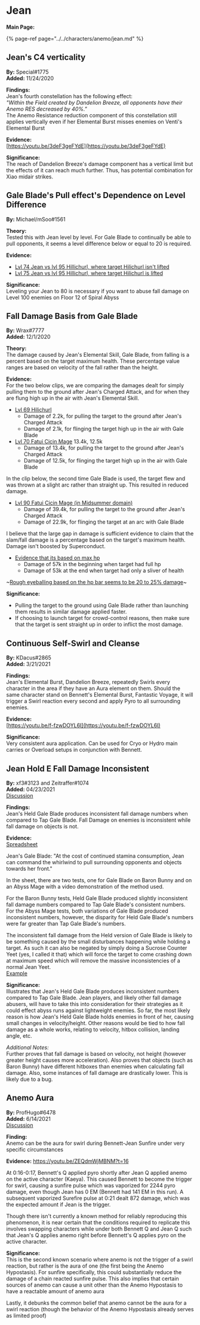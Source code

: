 # Jean

**Main Page:**

{% page-ref page="../../characters/anemo/jean.md" %}

## Jean's C4 verticality

**By:** Special\#1775  
**Added:** 11/24/2020

**Findings:**  
Jean's fourth constellation has the following effect:  
_"Within the Field created by Dandelion Breeze, all opponents have their Anemo RES decreased by 40%."_  
The Anemo Resistance reduction component of this constellation still applies vertically even if her Elemental Burst misses enemies on Venti's Elemental Burst

**Evidence:**  
[https://youtu.be/3deF3geFYdE](https://youtu.be/3deF3geFYdE)

**Significance:**  
The reach of Dandelion Breeze's damage component has a vertical limit but the effects of it can reach much further. Thus, has potential combination for Xiao midair strikes.

## Gale Blade's Pull effect's Dependence on Level Difference

**By:** Michael/mSoo\#1561

**Theory:**  
Tested this with Jean level by level. For Gale Blade to continually be able to pull opponents, it seems a level difference below or equal to 20 is required.

**Evidence:**

* [Lvl 74 Jean vs lvl 95 Hillichurl, where target Hilichurl isn't lifted](https://cdn.discordapp.com/attachments/765191980115689542/794809136244195339/unknown.png)
* [Lvl 75 Jean vs lvl 95 Hillichurl, where target Hilichurl is lifted](https://cdn.discordapp.com/attachments/765191980115689542/794809333057454091/unknown.png)

**Significance:**  
Leveling your Jean to 80 is necessary if you want to abuse fall damage on Level 100 enemies on Floor 12 of Spiral Abyss

## Fall Damage Basis from Gale Blade

**By:** Wrax\#7777  
**Added:** 12/1/2020

**Theory:**  
The damage caused by Jean's Elemental Skill, Gale Blade, from falling is a percent based on the target maximum health. These percentage value ranges are based on velocity of the fall rather than the height.

**Evidence:**  
For the two below clips, we are comparing the damages dealt for simply pulling them to the ground after Jean's Charged Attack, and for when they are flung high up in the air with Jean's Elemental Skill.

* [Lvl 69 Hilichurl](https://youtu.be/fG90rk8K6-U) 
  * Damage of 2.2k, for pulling the target to the ground after Jean's Charged Attack
  * Damage of 2.1k, for flinging the target high up in the air with Gale Blade
* [Lvl 70 Fatui Cicin Mage](https://youtu.be/EYO5-SCBH7Q) 13.4k, 12.5k
  * Damage of 13.4k, for pulling the target to the ground after Jean's Charged Attack
  * Damage of 12.5k, for flinging the target high up in the air with Gale Blade

In the clip below, the second time Gale Blade is used, the target flew and was thrown at a slight arc rather than straight up. This resulted in reduced damage.

* [Lvl 90 Fatui Cicin Mage \(in Midsummer domain\)](https://youtu.be/v0ShwTzt9Fg)
  * Damage of 39.4k, for pulling the target to the ground after Jean's Charged Attack
  * Damage of 22.9k, for flinging the target at an arc with Gale Blade

I believe that the large gap in damage is sufficient evidence to claim that the slam/fall damage is a percentage based on the target's maximum health. Damage isn't boosted by Superconduct.

* [Evidence that its based on max hp](https://youtu.be/B1a3mCpDGkc)
  * Damage of 57k in the beginning when target had full hp 
  * Damage of 53k at the end when target had only a sliver of health

~[Rough eyeballing based on the hp bar seems to be 20 to 25% damage](https://cdn.discordapp.com/attachments/550599335524564993/781347956174487582/max_hp_eyeball.png)~

**Significance:**

* Pulling the target to the ground using Gale Blade rather than launching them results in similar damage applied faster.
* If choosing to launch target for crowd-control reasons, then make sure that the target is sent straight up in order to inflict the most damage.

## Continuous Self-Swirl and Cleanse

**By:** KDacus\#2865  
**Added:** 3/21/2021

**Findings:**  
Jean's Elemental Burst, Dandelion Breeze, repeatedly Swirls every character in the area if they have an Aura element on them. Should the same character stand on Bennett's Elemental Burst, Fantastic Voyage, it will trigger a Swirl reaction every second and apply Pyro to all surrounding enemies.

**Evidence:**  
[https://youtu.be/f-fzwDOYL6I](https://youtu.be/f-fzwDOYL6I)

**Significance:**  
Very consistent aura application. Can be used for Cryo or Hydro main carries or Overload setups in conjunction with Bennett.

## Jean Hold E Fall Damage Inconsistent

**By:** xf3\#3123 and Zeitraffer\#1074  
**Added:** 04/23/2021  
[Discussion](https://tickettool.xyz/direct?url=https://cdn.discordapp.com/attachments/830897860743921664/835374730487398460/transcript-gale-blade-fall-dmg-inconsistency.html)

**Findings:**  
Jean's Held Gale Blade produces inconsistent fall damage numbers when compared to Tap Gale Blade. Fall Damage on enemies is inconsistent while fall damage on objects is not.

**Evidence:**  
[Spreadsheet](https://docs.google.com/spreadsheets/d/1_PrFk3jhc-vsoz66z4z61DJ_ZvYajBMvchFOxlhuvM0/edit#gid=0)

Jean's Gale Blade: "At the cost of continued stamina consumption, Jean can command the whirlwind to pull surrounding opponents and objects towards her front."

In the sheet, there are two tests, one for Gale Blade on Baron Bunny and on an Abyss Mage with a video demonstration of the method used.

For the Baron Bunny tests, Held Gale Blade produced slightly inconsistent fall damage numbers compared to Tap Gale Blade's consistent numbers. For the Abyss Mage tests, both variations of Gale Blade produced inconsistent numbers, however, the disparity for Held Gale Blade's numbers were far greater than Tap Gale Blade's numbers.

The inconsistent fall damage from the Held version of Gale Blade is likely to be something caused by the small disturbances happening while holding a target. As such it can also be negated by simply doing a Sucrose Counter Yeet \(yes, I called it that\) which will force the target to come crashing down at maximum speed which will remove the massive inconsistencies of a normal Jean Yeet.  
[Example](https://cdn.discordapp.com/attachments/830897860743921664/835099004857483274/Jean_Yeet_Test_Results.mp4)

**Significance:**  
Illustrates that Jean's Held Gale Blade produces inconsistent numbers compared to Tap Gale Blade. Jean players, and likely other fall damage abusers, will have to take this into consideration for their strategies as it could effect abyss runs against lightweight enemies. So far, the most likely reason is how Jean's Held Gale Blade holds enemies in front of her, causing small changes in velocity/height. Other reasons would be tied to how fall damage as a whole works, relating to velocity, hitbox collision, landing angle, etc.

_Additional Notes:_  
Further proves that fall damage is based on velocity, not height \(however greater height causes more acceleration\). Also proves that objects \(such as Baron Bunny\) have different hitboxes than enemies when calculating fall damage. Also, some instances of fall damage are drastically lower. This is likely due to a bug.

## Anemo Aura

**By:** ProfHugo#6478  
**Added:** 6/14/2021  
[Discussion](https://tickettool.xyz/direct?url=https://cdn.discordapp.com/attachments/853336250898579476/854032596726972456/transcript-anemo-aura.html)

**Finding:**  
Anemo can be the aura for swirl during Bennett-Jean Sunfire under very specific circumstances

**Evidence:** <https://youtu.be/ZEQdmWjMBNM?t=16>   

At 0:16-0:17, Bennett's Q applied pyro shortly after Jean Q applied anemo on the active character (Kaeya). This caused Bennett to become the trigger for swirl, causing a sunfire pulse which was vaporized for 2244 pyro damage, even though Jean has 0 EM (Bennett had 141 EM in this run). A subsequent vaporized Surefire pulse at 0:21 dealt 872 damage, which was the expected amount if Jean is the trigger. 

Though there isn't currently a known method for reliably reproducing this phenomenon, it is near certain that the conditions required to replicate this involves swapping characters while under both Bennett Q and Jean Q such that Jean's Q applies anemo right before Bennett's Q applies pyro on the active character. 

**Significance:**  
This is the second known scenario where anemo is not the trigger of a swirl reaction, but rather is the aura of one (the first being the Anemo Hypostasis). For sunfire specifically, this could substantially reduce the damage of a chain reacted sunfire pulse. This also implies that certain sources of anemo can cause a unit other than the Anemo Hypostasis to have a reactable amount of anemo aura

Lastly, it debunks the common belief that anemo cannot be the aura for a swirl reaction (though the behavior of the Anemo Hypostasis already serves as limited proof)
